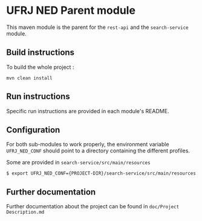 # UFRJ NED Parent module 


This maven module is the parent for the `rest-api` and the `search-service` module.

## Build instructions

To build the whole project : 

```
mvn clean install
```

## Run instructions

Specific run instructions are provided in each module's README.

## Configuration 

For both sub-modules to work properly, the environment variable `UFRJ_NED_CONF` should point to a directory containing the different profiles.

Some are provided in `search-service/src/main/resources`

```
$ export UFRJ_NED_CONF={PROJECT-DIR}/search-service/src/main/resources
```
## Further documentation

Further documentation about the project can be found in `doc/Project Description.md`
